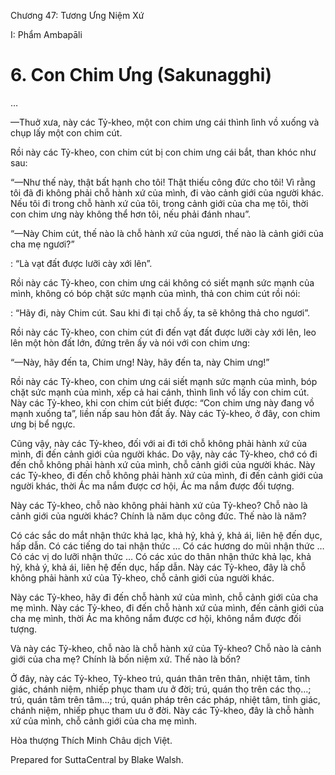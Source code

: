  

Chương 47: Tương Ưng Niệm Xứ

I: Phẩm Ambapāli

# 6\. Con Chim Ưng (Sakunagghi)

…

—Thuở xưa, này các Tỷ-kheo, một con chim ưng cái thình lình vồ xuống và chụp lấy một con chim cút.

Rồi này các Tỷ-kheo, con chim cút bị con chim ưng cái bắt, than khóc như sau:

“—Như thế này, thật bất hạnh cho tôi! Thật thiếu công đức cho tôi! Vì rằng tôi đã đi không phải chỗ hành xứ của mình, đi vào cảnh giới của người khác. Nếu tôi đi trong chỗ hành xứ của tôi, trong cảnh giới của cha mẹ tôi, thời con chim ưng này không thể hơn tôi, nếu phải đánh nhau”.

“—Này Chim cút, thế nào là chỗ hành xứ của ngươi, thế nào là cảnh giới của cha mẹ ngươi?”

: “Là vạt đất được lưỡi cày xới lên”.

Rồi này các Tỷ-kheo, con chim ưng cái không có siết mạnh sức mạnh của mình, không có bóp chặt sức mạnh của mình, thả con chim cút rồi nói:

: “Hãy đi, này Chim cút. Sau khi đi tại chỗ ấy, ta sẽ không thả cho ngươi”.

Rồi này các Tỷ-kheo, con chim cút đi đến vạt đất được lưỡi cày xới lên, leo lên một hòn đất lớn, đứng trên ấy và nói với con chim ưng:

“—Này, hãy đến ta, Chim ưng! Này, hãy đến ta, này Chim ưng!”

Rồi này các Tỷ-kheo, con chim ưng cái siết mạnh sức mạnh của mình, bóp chặt sức mạnh của mình, xếp cả hai cánh, thình lình vồ lấy con chim cút. Này các Tỷ-kheo, khi con chim cút biết được: “Con chim ưng này đang vồ mạnh xuống ta”, liền nấp sau hòn đất ấy. Này các Tỷ-kheo, ở đây, con chim ưng bị bể ngực.

Cũng vậy, này các Tỷ-kheo, đối với ai đi tới chỗ không phải hành xứ của mình, đi đến cảnh giới của người khác. Do vậy, này các Tỷ-kheo, chớ có đi đến chỗ không phải hành xứ của mình, chỗ cảnh giới của người khác. Này các Tỷ-kheo, đi đến chỗ không phải hành xứ của mình, đi đến cảnh giới của người khác, thời Ác ma nắm được cơ hội, Ác ma nắm được đối tượng.

Này các Tỷ-kheo, chỗ nào không phải hành xứ của Tỷ-kheo? Chỗ nào là cảnh giới của người khác? Chính là năm dục công đức. Thế nào là năm?

Có các sắc do mắt nhận thức khả lạc, khả hỷ, khả ý, khả ái, liên hệ đến dục, hấp dẫn. Có các tiếng do tai nhận thức … Có các hương do mũi nhận thức … Có các vị do lưỡi nhận thức … Có các xúc do thân nhận thức khả lạc, khả hỷ, khả ý, khả ái, liên hệ đến dục, hấp dẫn. Này các Tỷ-kheo, đây là chỗ không phải hành xứ của Tỷ-kheo, chỗ cảnh giới của người khác.

Này các Tỷ-kheo, hãy đi đến chỗ hành xứ của mình, chỗ cảnh giới của cha mẹ mình. Này các Tỷ-kheo, đi đến chỗ hành xứ của mình, đến cảnh giới của cha mẹ mình, thời Ác ma không nắm được cơ hội, không nắm được đối tượng.

Và này các Tỷ-kheo, chỗ nào là chỗ hành xứ của Tỷ-kheo? Chỗ nào là cảnh giới của cha mẹ? Chính là bốn niệm xứ. Thế nào là bốn?

Ở đây, này các Tỷ-kheo, Tỷ-kheo trú, quán thân trên thân, nhiệt tâm, tỉnh giác, chánh niệm, nhiếp phục tham ưu ở đời; trú, quán thọ trên các thọ…; trú, quán tâm trên tâm…; trú, quán pháp trên các pháp, nhiệt tâm, tỉnh giác, chánh niệm, nhiếp phục tham ưu ở đời. Này các Tỷ-kheo, đây là chỗ hành xứ của mình, chỗ cảnh giới của cha mẹ mình.

Hòa thượng Thích Minh Châu dịch Việt.

Prepared for SuttaCentral by Blake Walsh.